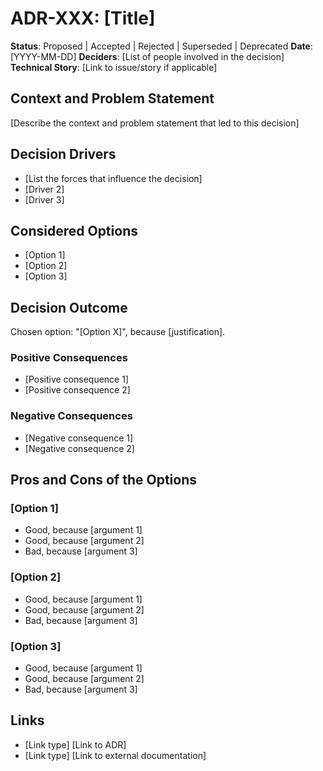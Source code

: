 # ADR-XXX: [Title]

**Status**: Proposed | Accepted | Rejected | Superseded | Deprecated
**Date**: [YYYY-MM-DD]
**Deciders**: [List of people involved in the decision]
**Technical Story**: [Link to issue/story if applicable]

## Context and Problem Statement

[Describe the context and problem statement that led to this decision]

## Decision Drivers

- [List the forces that influence the decision]
- [Driver 2]
- [Driver 3]

## Considered Options

- [Option 1]
- [Option 2]
- [Option 3]

## Decision Outcome

Chosen option: "[Option X]", because [justification].

### Positive Consequences

- [Positive consequence 1]
- [Positive consequence 2]

### Negative Consequences

- [Negative consequence 1]
- [Negative consequence 2]

## Pros and Cons of the Options

### [Option 1]

- Good, because [argument 1]
- Good, because [argument 2]
- Bad, because [argument 3]

### [Option 2]

- Good, because [argument 1]
- Good, because [argument 2]
- Bad, because [argument 3]

### [Option 3]

- Good, because [argument 1]
- Good, because [argument 2]
- Bad, because [argument 3]

## Links

- [Link type] [Link to ADR]
- [Link type] [Link to external documentation]